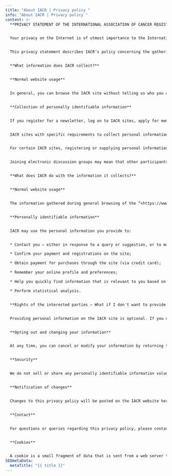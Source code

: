 ```yaml
---
title: "About IACR | Privacy policy "
info: "About IACR | Privacy policy "
content: >-
  **PRIVACY STATEMENT OF THE INTERNATIONAL ASSOCIATION OF CANCER REGISTRIES** 


  Your privacy on the Internet is of utmost importance to the International Association of Cancer Registries (IACR) a professional society dedicated to fostering the aims and activities of cancer registries worldwide. 


  This privacy statement describes IACR's policy concerning the gathering and sharing of visitors' information through the IACR website, applies to all "**IACR sites**" operated by IACR including, [https://www.the-iacr.org ](https://www.the-iacr.org)and any specific versions and any and all scientific, technical, contractual, programme, portals, news, educational materials, publications, guides, smartphone services, mobile versions, presentations, abstracts, and other information available on the Website, or associated domains hosting IACR and its annual scientific conferences. 


  **What information does IACR collect?** 


  **Normal website usage** 


  In general, you can browse the IACR site without telling us who you are or revealing any personal information about yourself. The only information we gather during general browsing is from standard server logs. These include your IP (Internet Protocol) address, domain name, browser type, operating system, and information such as the website that referred you to us, the files you download, the pages you visit, and the dates/times of those visits. 


  **Collection of personally identifiable information** 


  If you register for a newsletter, log on to IACR sites, apply for membership, register for a conference, submit a scientific abstract, request information, provide feedback, participate in a data call, join a discussion group, or join an electronic mailing list, you will be asked to provide organizational and / or personal information such as title, first name and last name, position, name of organization, street name and number, postal code, city, country, e-mail address, telephone number, and website. This information is collected only with your knowledge and permission, and is kept in IACR databases and mailing lists. If you are paying for your IACR membership or conference registration using the web, you may be asked to provide your credit card details. These details are transferred to a secure, online payment service, hosted outside IACR. Credit card information is not retained by IACR. These transactions are done through third-party services and are subject to the service providers′ own policies. Cardholder data may be transferred, processed, and stored outside of EU Member States, and as set forth in the [payment service provider′s Privacy Policy](https://www.paypal.com/uk/webapps/mpp/ua/privacy-prev), may be subject to disclosure as required by applicable law. IACR is not responsible for the privacy policies or content of third-party sites. 


  IACR sites with specific requirements to collect personal information may publish a privacy policy specific for that site. In these cases, the site-specific policies will be complementary to this general IACR privacy policy but will give additional details for that particular site. 


  For certain IACR sites, registering or supplying personal information sets a cookie*. By setting this cookie, IACR will remember your details the next time you visit, so you don′t have to re-enter the information. This helps us to provide you with a better service. 


  Joining electronic discussion groups may mean that other participants of the discussion group (including non-IACR employees) will see personal information that you have volunteered. For open discussion groups, this information will be public. 


  **What does IACR do with the information it collects?** 


  **Normal website usage** 


  The information gathered during general browsing of the “<https://www.the-iacr.org>” domain is used to analyse trends and usage of the IACR site and to improve the usefulness of the site. It is not connected with any personal information. 


  **Personally identifiable information** 


  IACR may use the personal information you provide to: 


  * Contact you – either in response to a query or suggestion, or to mail newsletters, documents, publications, etc. to you; 

  * Confirm your payment and registrations on the site; 

  * Obtain payment for purchases through the site (via credit card); 

  * Remember your online profile and preferences; 

  * Help you quickly find information that is relevant to you based on your interests, and help us create site content most relevant to you; 

  * Perform statistical analysis. 


  **Rights of the interested parties – What if I don′t want to provide personal information?** 


  Providing personal information on the IACR site is optional. If you choose not to provide personal information, you can still browse and use the IACR site, but you will not be able to carry out certain actions such as register for a newsletter, a conference or apply for membership. At any time the user can exercise his / her rights including the right to obtain: confirmation of the existence of personal data concerning him and to know its content and origin, verify its accuracy or request its integration or updating or correction; to request cancellation. 


  **Opting out and changing your information** 


  At any time, you can cancel or modify your information by returning to the webpage where you first provided the information and contacting the focal point for that page/IACR department. Where contact details are not provided on the page, you can refer to [this page](/en/about-iacr/contact-us) for further information.  


  **Security** 


  We do not sell or share any personally identifiable information volunteered on the IACR site to any third party. Any information provided to IACR by users of the IACR site is held with the utmost care and security and will not be used in ways other than as set forth in this privacy policy, or in any site-specific policies, or in ways to which you have explicitly consented. IACR uses a range of technologies and security measures to protect the information maintained on our systems from loss, misuse, unauthorized access or disclosure, alteration, or destruction. All our employees who have access to and are associated with the processing of personal data are obliged to respect the confidentiality of official business matters, including personal data. The IACR site contains links to sites external to its domain. IACR is not responsible for the privacy practices or the content of such sites. 


  **Notification of changes** 


  Changes to this privacy policy will be posted on the IACR website here. 


  **Contact** 


  For questions or queries regarding this privacy policy, please contact us at [iarc@iarc.who.int](mailto:iarc@iarc.who.int).  


  **Cookies** 


  A cookie is a small fragment of data that is sent from a web server to your browser. It is normally used to assign a unique identification to your computer and securely store information such as user IDs, passwords, preferences, and online profiles. It is stored on the hard drive of your computer. You can choose not to have cookies delivered by IACR sites by changing your browser settings. Different websites can send their own cookies to your computer. To protect your privacy, your browser only allows a website to access the cookies it has already sent you, not the cookies sent by other sites.
SEOmetaData:
  metaTitle: "{{ title }}"
---
```

